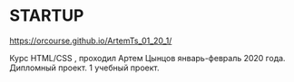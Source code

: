 # STARTUP
https://orcourse.github.io/ArtemTs_01_20_1/

Курс HTML/CSS , проходил Артем Цынцов январь-февраль 2020 года. Дипломный проект. 1 учебный проект.
